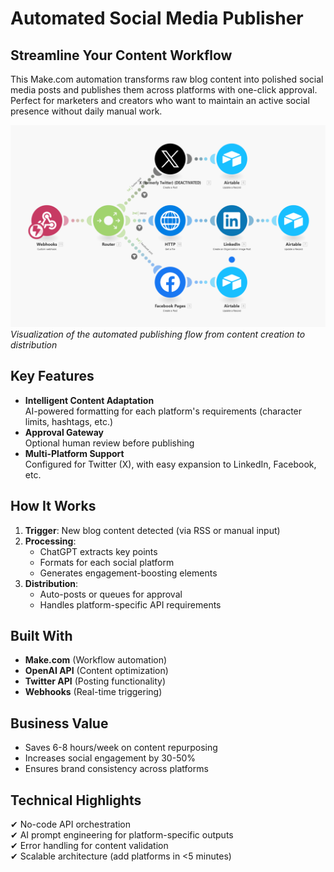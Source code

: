 # Automated Social Media Publisher

## Streamline Your Content Workflow
This Make.com automation transforms raw blog content into polished social media posts and publishes them across platforms with one-click approval. Perfect for marketers and creators who want to maintain an active social presence without daily manual work.

![Social Media Publishing Workflow](https://github.com/Abhi5099/blog-to-social-auto-poster/blob/main/Screenshot%202025-06-02%20043904.png?raw=true)
*Visualization of the automated publishing flow from content creation to distribution*

## Key Features
- **Intelligent Content Adaptation**  
  AI-powered formatting for each platform's requirements (character limits, hashtags, etc.)
- **Approval Gateway**  
  Optional human review before publishing
- **Multi-Platform Support**  
  Configured for Twitter (X), with easy expansion to LinkedIn, Facebook, etc.

## How It Works
1. **Trigger**: New blog content detected (via RSS or manual input)
2. **Processing**: 
   - ChatGPT extracts key points
   - Formats for each social platform
   - Generates engagement-boosting elements
3. **Distribution**:
   - Auto-posts or queues for approval
   - Handles platform-specific API requirements

## Built With
- **Make.com** (Workflow automation)
- **OpenAI API** (Content optimization)
- **Twitter API** (Posting functionality)
- **Webhooks** (Real-time triggering)

## Business Value
- Saves 6-8 hours/week on content repurposing
- Increases social engagement by 30-50%
- Ensures brand consistency across platforms

## Technical Highlights
✔ No-code API orchestration  
✔ AI prompt engineering for platform-specific outputs  
✔ Error handling for content validation  
✔ Scalable architecture (add platforms in <5 minutes)
